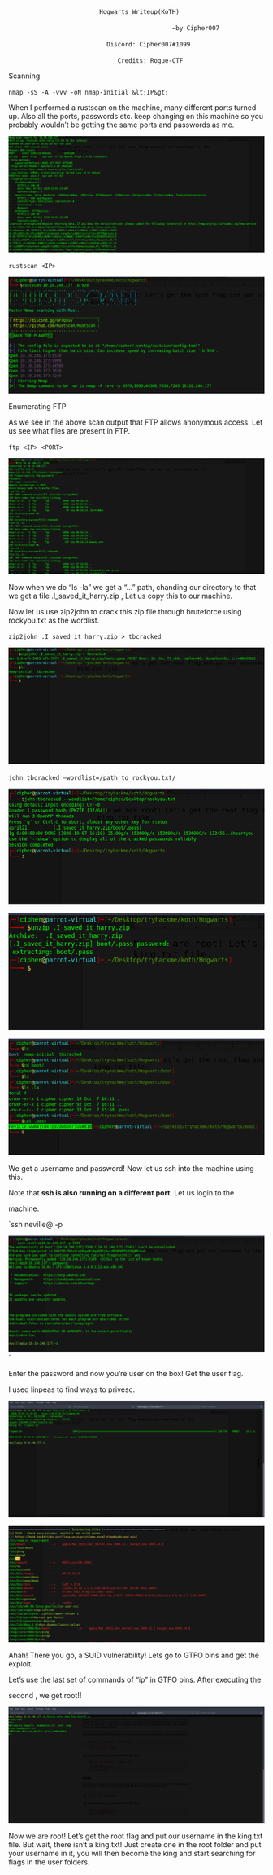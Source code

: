                              Hogwarts Writeup(KoTH)
    
                                                 ~by Cipher007
    
                               Discord: Cipher007#1099 
    
                                  Credits: Rogue-CTF

Scanning

 `nmap -sS -A -vvv -oN nmap-initial &lt;IP&gt;`

When I performed a rustscan on the machine, many different ports turned up. Also all the ports, passwords etc. keep changing on this machine so you probably wouldn’t be getting the same ports and passwords as me.

![](https://github.com/Cipher7/Writeups/blob/main/Hogwarts/images/nmap.png?raw=true)



`rustscan <IP>`

![](https://github.com/Cipher7/Writeups/blob/main/Hogwarts/images/rustscan.png?raw=true)

Enumerating FTP

As we see in the above scan output that FTP allows anonymous access. Let us see what files are present in FTP.

`ftp <IP> <PORT>`

![](https://github.com/Cipher7/Writeups/blob/main/Hogwarts/images/ftp.png?raw=true)

Now when we do “ls -la” we get a “…” path, chanding our directory to that we get a file .I\_saved\_it\_harry.zip , Let us copy this to our machine.

Now let us use zip2john to crack this zip file through bruteforce using rockyou.txt as the wordlist.

`zip2john .I_saved_it_harry.zip > tbcracked`

![](https://github.com/Cipher7/Writeups/blob/main/Hogwarts/images/zip2john.png?raw=true)

`john tbcracked –wordlist=/path_to_rockyou.txt/`

![](https://github.com/Cipher7/Writeups/blob/main/Hogwarts/images/john.png?raw=true)

![](https://github.com/Cipher7/Writeups/blob/main/Hogwarts/images/unzip.png?raw=true)

![](https://github.com/Cipher7/Writeups/blob/main/Hogwarts/images/ssh-creds.png?raw=true)

We get a username and password! Now let us ssh into the machine using this.

Note that **ssh is also running on a different port**. Let us login to the

machine.

`ssh neville@<IP> -p <PORT>

![](https://github.com/Cipher7/Writeups/blob/main/Hogwarts/images/user.png?raw=true)`

Enter the password and now you’re user on the box! Get the user flag.

I used linpeas to find ways to privesc.

![](https://github.com/Cipher7/Writeups/blob/main/Hogwarts/images/linpeastransfer.png?raw=true)

![](https://github.com/Cipher7/Writeups/blob/main/Hogwarts/images/linpeas.png?raw=true)

Ahah! There you go, a SUID vulnerability! Lets go to GTFO bins and get the exploit.

Let’s use the last set of commands of “ip” in GTFO bins. After executing the

second , we get root!!

![](https://github.com/Cipher7/Writeups/blob/main/Hogwarts/images/root.png?raw=true)



Now we are root! Let’s get the root flag and put our username in the king.txt file. But wait, there isn’t a king.txt! Just create one in the root folder and put your username in it, you will then become the king and start searching for flags in the user folders.

